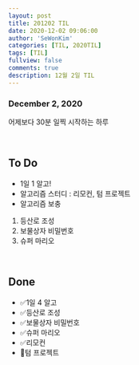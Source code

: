 ```yaml
---
layout: post
title: 201202 TIL
date: 2020-12-02 09:06:00
author: 'SeWonKim'
categories: [TIL, 2020TIL]
tags: [TIL]
fullview: false
comments: true
description: 12월 2일 TIL
---
```


### December 2, 2020

어제보다 30분 일찍 시작하는 하루

&nbsp;

## To Do

- 1일 1 알고!
- 알고리즘 스터디 : 리모컨, 텀 프로젝트
- 알고리즘 보충 

1. 등산로 조성
2. 보물상자 비밀번호
3. 슈퍼 마리오

&nbsp;
&nbsp;

## Done

- ✅1일 4 알고
- ✅등산로 조성
- ✅보물상자 비밀번호
- ✅슈퍼 마리오
- ✅리모컨
- 🔺텀 프로젝트

&nbsp;
&nbsp;

